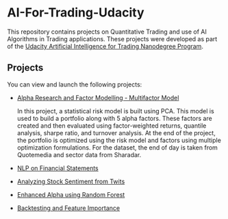# AI-For-Trading-Udacity

This repository contains projects on Quantitative Trading and use of AI Algorithms in Trading applications. These projects were developed as part of the [Udacity Artificial Intelligence for Trading Nanodegree Program](https://www.udacity.com/course/ai-for-trading--nd880). 



## Projects

You can view and launch the following projects:

- [Alpha Research and Factor Modelling - Multifactor Model]()

  In this project, a statistical risk model is built using PCA. This model is used to build a portfolio along with 5 alpha factors. These factors are created and then evaluated using factor-weighted returns, quantile analysis, sharpe ratio, and turnover analysis. At the end of the project, the portfolio is optimized using the risk model and factors using multiple optimization formulations. For the dataset, the end of day is taken from Quotemedia and sector data from Sharadar.

- [NLP on Financial Statements]()

  

- [Analyzing Stock Sentiment from Twits]()

  
  
- [Enhanced Alpha using Random Forest]()

  

- [Backtesting and Feature Importance]()

   

